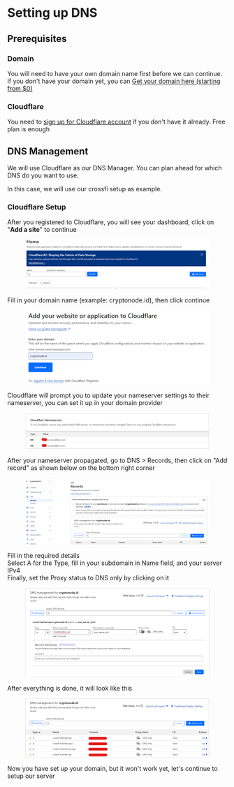 # Setting up DNS

## Prerequisites

### Domain

You will need to have your own domain name first before we can continue.\
If you don't have your domain yet, you can [Get your domain here (starting from $0)](https://www.jdoqocy.com/he102cy63y5LNMNNMTNQVLNNQOVMQO?sid=cryptonode.id)

### Cloudflare

You need to [sign up for Cloudflare account](https://www.cloudflare.com/en-gb/plans/) if you don't have it already. Free plan is enough

## DNS Management

We will use Cloudflare as our DNS Manager. You can plan ahead for which DNS do you want to use.

In this case, we will use our crossfi setup as example.

### Cloudflare Setup

After you registered to Cloudflare, you will see your dashboard, click on "**Add a site**" to continue

<figure><img src="../.gitbook/assets/image (1).png" alt=""><figcaption></figcaption></figure>

Fill in your domain name (example: cryptonode.id), then click continue

<figure><img src="../.gitbook/assets/image (1) (1).png" alt=""><figcaption></figcaption></figure>

Cloudflare will prompt you to update your nameserver settings to their nameserver, you can set it up in your domain provider

<figure><img src="../.gitbook/assets/image (2).png" alt=""><figcaption></figcaption></figure>

After your nameserver propagated, go to DNS > Records, then click on "Add record" as shown below on the bottom right corner

<figure><img src="../.gitbook/assets/image (3).png" alt=""><figcaption></figcaption></figure>

Fill in the required details\
Select A for the Type, fill in your subdomain in Name field, and your server IPv4\
Finally, set the Proxy status to DNS only by clicking on it

<figure><img src="../.gitbook/assets/image (4).png" alt=""><figcaption></figcaption></figure>

After everything is done, it will look like this

<figure><img src="../.gitbook/assets/image (5).png" alt=""><figcaption></figcaption></figure>

Now you have set up your domain, but it won't work yet, let's continue to setup our server
